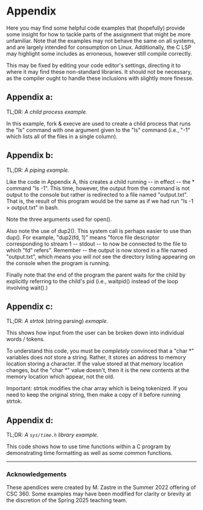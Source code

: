 # Appendix

Here you may find some helpful code examples that (hopefully) provide some insight for
how to tackle parts of the assignment that might be more unfamiliar. Note that the 
examples may not behave the same on all systems, and are largely intended for consumption 
on Linux. Additionally, the C LSP may highlight some includes as erroneous, however still 
compile correctly. 

This may be fixed by editing your code editor's settings, directing it 
to where it may find these non-standard libraries. It should not be necessary, as the compiler
ought to handle these inclusions with slightly more finesse.


## Appendix a:

 TL;DR: *A child process example.*

 In this example, fork & execve are used to create a child process that runs the "ls" 
 command with one argument given to the "ls" command (i.e., "-1" which lists all of the files 
 in a single column).


## Appendix b:

 TL;DR: *A piping example.*

 Like the code in Appendix A, this creates a child running -- in effect -- the * command "ls -1". This time, however, the output from the command is not
 output to the console but rather is redirected to a file named
 "output.txt". That is, the result of this program would be the same as if
 we had run "ls -1 > output.txt" in bash.
 
 Note the three arguments used for open().
  
 Also note the use of dup2(). This system call is perhaps easier to use
 than dup(). For example, "dup2(fd, 1)" means "force file descriptor 
 corresponding to stream 1 -- stdout -- to now be connected to the file
 to which "fd" refers". Remember -- the output is now stored in a file
 named "output.txt", which means you will *not* see the directory listing
 appearing on the console when the program is running.
  
 Finally note that the end of the program the parent waits for the
 child by explicitly referring to the child's pid (i.e., waitpid()
 instead of the loop involving wait().)


## Appendix c:

 TL;DR: *A strtok* (string parsing) *exmaple.*

 This shows how input from the user can be broken down into individual
 words / tokens.
 
 To understand this code, you must be *completely* convinced that a
 "char *" variables does *not* store a string. Rather, it stores 
 an address to memory location storing a character. If the value stored
 at that memory location changes, but the "char *" value doesn't, then
 it is the new contents at the memory location which appear, not the old.
 
 Important: strtok modifies the char array which is being tokenized.
 If you need to keep the original string, then make a copy of it before
 running strtok.


## Appendix d:

 TL;DR: *A `sys/time.h` library example*. 

 This code shows how to use time functions within a C program by demonstrating
 time formatting as well as some common functions.

---
### Acknowledgements

These apendices were created by M. Zastre in the Summer 2022 offering of CSC 360. Some examples may
have been modified for clarity or brevity at the discretion of the Spring 2025 teaching team. 